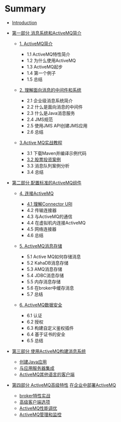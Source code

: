 # Summary

* [Introduction](README.md)
* [第一部分  消息系统和ActiveMQ简介](part1/README.md)
  * [1. ActiveMQ简介](part1/activemq简介.md)
    * 1.1 ActiveMQ特性简介
    * 1.2 为什么使用ActiveMQ
    * 1.3 ActiveMQ起步
    * 1.4 第一个例子
    * 1.5 总结

  * [2. 理解面向消息的中间件和系统](part1/理解面向消息的中间件和系统.md)
    * 2.1 企业级消息系统简介
    * 2.2 什么是面向消息的中间件
    * 2.3 什么是Java消息服务
    * 2.4 JMS规范
    * 2.5 使用JMS API创建JMS应用
    * 2.6 总结

  * [3.Active MQ实战教程](part1/3active-mq实战教程.md)
    * 3.1 下载Maven并编译示例代码
    * [3.2 股票投资案例](31-股票投资案例.md)
    * 3.3 消息队列案例分析
    * 3.4 总结



* [第二部分 配置标准的ActiveMQ组件](part2/第二部分-配置标准的activemq组件.md)
  * [4. 连接ActiveMQ](part2/连接ActiveMQ.md)
    * [4.1 理解Connector URI](41-理解connector-uri.md)
    * 4.2 传输连接器
    * 4.3 与ActiveMQ的通信
    * 4.4 在虚拟机内连接ActiveMQ
    * 4.5 网络连接器
    * 4.6 总结

  * [5. ActiveMQ消息存储](part2/activemq消息存储.md)
    * 5.1 Active MQ如何存储消息
    * 5.2 KahaDB消息存储
    * 5.3 AMQ消息存储
    * 5.4 JDBC消息存储
    * 5.5 内存消息存储
    * 5.6 在broker中缓存消息
    * 5.7 总结

  * [6. ActiveMQ数据安全](part2/ActiveMQ数据安全.md)
    * 6.1 认证
    * 6.2 授权
    * 6.3 构建自定义鉴权插件
    * 6.4 基于证书的安全
    * 6.5 总结



* [第三部分 使用ActiveMQ构建消息系统](part3/使用activemq构建消息系统.md)
  * [创建Java应用](part3/创建java应用.md)
  * [与应用服务器集成](part3/与应用服务器集成.md)
  * [ ActiveMQ其他语言的客户端](part3/ActiveMQ其他语言的客户端.md)


* [第四部分 ActiveMQ高级特性](part4/ActiveMQ高级特性.md)
  [在企业中部署ActiveMQ](part4/在企业中部署ActiveMQ.md)
  * [broker特性实战](part4/broker特性实战.md)
  * [高级客户端选项](part4/高级客户端选项.md)
  * [ActiveMQ性能调优](part4/ActiveMQ性能调优.md)
  * [ActiveMQ管理和监控](part4/ActiveMQ管理和监控.md)


